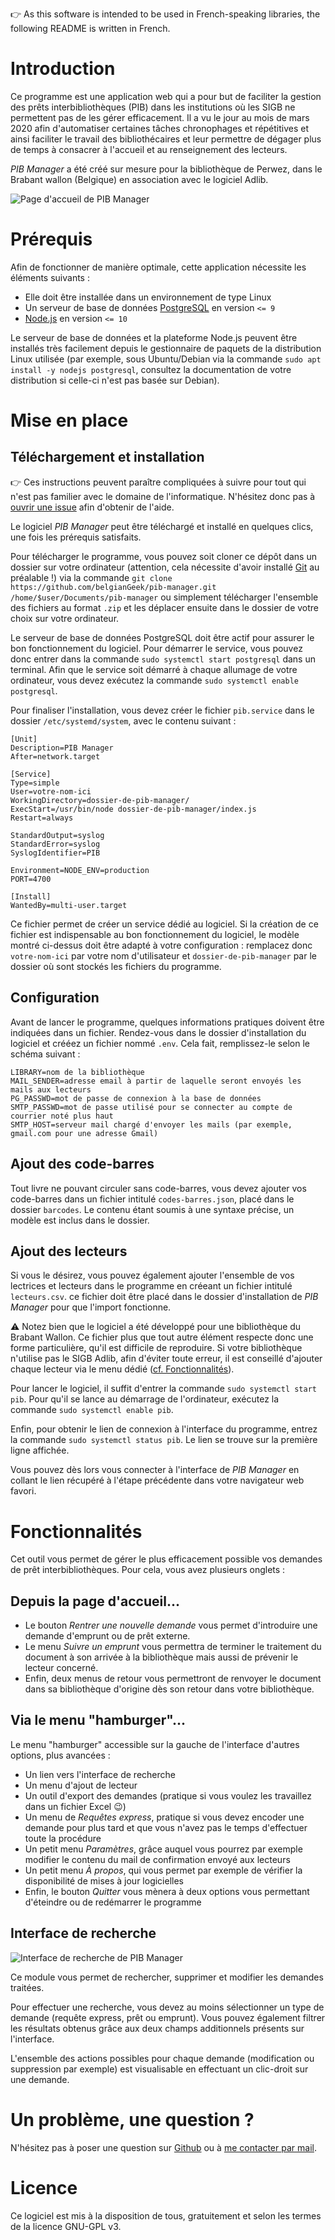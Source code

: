 :point_right: As this software is intended to be used in French-speaking libraries, the following README is written in French.

# Introduction

Ce programme est une application web qui a pour but de faciliter la gestion des prêts interbibliothèques (PIB) dans les institutions où les SIGB ne permettent pas de les gérer efficacement. Il a vu le jour au mois de mars 2020 afin d'automatiser certaines tâches chronophages et répétitives et ainsi faciliter le travail des bibliothécaires et leur permettre de dégager plus de temps à consacrer à l'accueil et au renseignement des lecteurs.

_PIB Manager_ a été créé sur mesure pour la bibliothèque de Perwez, dans le Brabant wallon (Belgique) en association avec le logiciel Adlib.

![Page d'accueil de _PIB Manager_](https://raw.githubusercontent.com/belgianGeek/pib-manager/master/screenshots/home.jpg)

# Prérequis

Afin de fonctionner de manière optimale, cette application nécessite les éléments suivants :

- Elle doit être installée dans un environnement de type Linux
- Un serveur de base de données [PostgreSQL](https://www.postgresql.org) en version `<= 9`
- [Node.js](https://nodejs.org) en version `<= 10`

Le serveur de base de données et la plateforme Node.js peuvent être installés très facilement depuis le gestionnaire de paquets de la distribution Linux utilisée (par exemple, sous Ubuntu/Debian via la commande `sudo apt install -y nodejs postgresql`, consultez la documentation de votre distribution si celle-ci n'est pas basée sur Debian).

# Mise en place

## Téléchargement et installation

:point_right: Ces instructions peuvent paraître compliquées à suivre pour tout qui n'est pas familier avec le domaine de l'informatique. N'hésitez donc pas à [ouvrir une issue](https://github.com/belgianGeek/pib-manager/issues/new) afin d'obtenir de l'aide.

Le logiciel _PIB Manager_ peut être téléchargé et installé en quelques clics, une fois les prérequis satisfaits.

Pour télécharger le programme, vous pouvez soit cloner ce dépôt dans un dossier sur votre ordinateur (attention, cela nécessite d'avoir installé [Git](https://git-scm.com/) au préalable !) via la commande `git clone https://github.com/belgianGeek/pib-manager.git /home/$user/Documents/pib-manager` ou simplement télécharger l'ensemble des fichiers au format `.zip` et les déplacer ensuite dans le dossier de votre choix sur votre ordinateur.

Le serveur de base de données PostgreSQL doit être actif pour assurer le bon fonctionnement du logiciel. Pour démarrer le service, vous pouvez donc entrer dans la commande `sudo systemctl start postgresql` dans un terminal. Afin que le service soit démarré à chaque allumage de votre ordinateur, vous devez exécutez la commande `sudo systemctl enable postgresql`.

Pour finaliser l'installation, vous devez créer le fichier `pib.service` dans le dossier `/etc/systemd/system`, avec le contenu suivant :

```
[Unit]
Description=PIB Manager
After=network.target

[Service]
Type=simple
User=votre-nom-ici
WorkingDirectory=dossier-de-pib-manager/
ExecStart=/usr/bin/node dossier-de-pib-manager/index.js
Restart=always

StandardOutput=syslog
StandardError=syslog
SyslogIdentifier=PIB

Environment=NODE_ENV=production
PORT=4700

[Install]
WantedBy=multi-user.target
```
Ce fichier permet de créer un service dédié au logiciel. Si la création de ce fichier est indispensable au bon fonctionnement du logiciel, le modèle montré ci-dessus doit être adapté à votre configuration : remplacez donc `votre-nom-ici` par votre nom d'utilisateur et `dossier-de-pib-manager` par le dossier où sont stockés les fichiers du programme.

## Configuration

Avant de lancer le programme, quelques informations pratiques doivent être indiquées dans un fichier. Rendez-vous dans le dossier d'installation du logiciel et crééez un fichier nommé `.env`. Cela fait, remplissez-le selon le schéma suivant :

```
LIBRARY=nom de la bibliothèque
MAIL_SENDER=adresse email à partir de laquelle seront envoyés les mails aux lecteurs
PG_PASSWD=mot de passe de connexion à la base de données
SMTP_PASSWD=mot de passe utilisé pour se connecter au compte de courrier noté plus haut
SMTP_HOST=serveur mail chargé d'envoyer les mails (par exemple, gmail.com pour une adresse Gmail)
```

## Ajout des code-barres

Tout livre ne pouvant circuler sans code-barres, vous devez ajouter vos code-barres dans un fichier intitulé `codes-barres.json`, placé dans le dossier `barcodes`. Le contenu étant soumis à une syntaxe précise, un modèle est inclus dans le dossier.

## Ajout des lecteurs

Si vous le désirez, vous pouvez également ajouter l'ensemble de vos lectrices et lecteurs dans le programme en créeant un fichier intitulé `lecteurs.csv`. ce fichier doit être placé dans le dossier d'installation de _PIB Manager_ pour que l'import fonctionne.

:warning: Notez bien que le logiciel a été développé pour une bibliothèque du Brabant Wallon. Ce fichier plus que tout autre élément respecte donc une forme particulière, qu'il est difficile de reproduire. Si votre bibliothèque n'utilise pas le SIGB Adlib, afin d'éviter toute erreur, il est conseillé d'ajouter chaque lecteur via le menu dédié ([cf. Fonctionnalités](#fonctionnalités)).

Pour lancer le logiciel, il suffit d'entrer la commande `sudo systemctl start pib`. Pour qu'il se lance au démarrage de l'ordinateur, exécutez la commande `sudo systemctl enable pib`.

Enfin, pour obtenir le lien de connexion à l'interface du programme, entrez la commande `sudo systemctl status pib`. Le lien se trouve sur la première ligne affichée.

Vous pouvez dès lors vous connecter à l'interface de _PIB Manager_ en collant le lien récupéré à l'étape précédente dans votre navigateur web favori.

# Fonctionnalités

Cet outil vous permet de gérer le plus efficacement possible vos demandes de prêt interbibliothèques. Pour cela, vous avez plusieurs onglets :

## Depuis la page d'accueil...

- Le bouton _Rentrer une nouvelle demande_ vous permet d'introduire une demande d'emprunt ou de prêt externe.
- Le menu _Suivre un emprunt_ vous permettra de terminer le traitement du document à son arrivée à la bibliothèque mais aussi de prévenir le lecteur concerné.
- Enfin, deux menus de retour vous permettront de renvoyer le document dans sa bibliothèque d'origine dès son retour dans votre bibliothèque.

## Via le menu "hamburger"...

Le menu "hamburger" accessible sur la gauche de l'interface d'autres options, plus avancées :

- Un lien vers l'interface de recherche
- Un menu d'ajout de lecteur
- Un outil d'export des demandes (pratique si vous voulez les travaillez dans un fichier Excel :wink:)
- Un menu de _Requêtes express_, pratique si vous devez encoder une demande pour plus tard et que vous n'avez pas le temps d'effectuer toute la procédure
- Un petit menu _Paramètres_, grâce auquel vous pourrez par exemple modifier le contenu du mail de confirmation envoyé aux lecteurs
- Un petit menu _À propos_, qui vous permet par exemple de vérifier la disponibilité de mises à jour logicielles
- Enfin, le bouton _Quitter_ vous mènera à deux options vous permettant d'éteindre ou de redémarrer le programme

## Interface de recherche

![Interface de recherche de _PIB Manager_](https://raw.githubusercontent.com/belgianGeek/pib-manager/master/screenshots/search.jpg)

Ce module vous permet de rechercher, supprimer et modifier les demandes traitées.

Pour effectuer une recherche, vous devez au moins sélectionner un type de demande (requête express, prêt ou emprunt). Vous pouvez également filtrer les résultats obtenus grâce aux deux champs additionnels présents sur l'interface.

L'ensemble des actions possibles pour chaque demande (modification ou suppression par exemple) est visualisable en effectuant un clic-droit sur une demande.

# Un problème, une question ?

N'hésitez pas à poser une question sur [Github](https://github.com/belgianGeek/pib-manager/issues/new) ou à [me contacter par mail](mailto:max@maxvdw.ovh).

# Licence

Ce logiciel est mis à la disposition de tous, gratuitement et selon les termes de la licence GNU-GPL v3.

